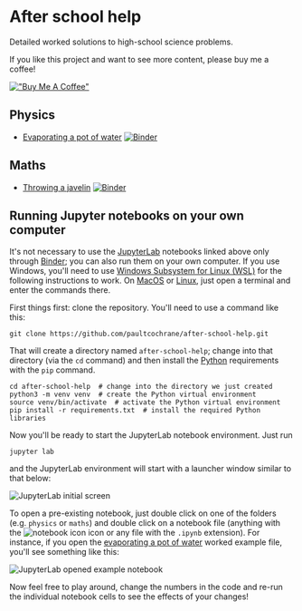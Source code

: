 # After school help

Detailed worked solutions to high-school science problems.

If you like this project and want to see more content, please buy me a
coffee!

[!["Buy Me A Coffee"](https://www.buymeacoffee.com/assets/img/custom_images/yellow_img.png)](https://www.buymeacoffee.com/peateasea)

## Physics

  - [Evaporating a pot of water](physics/evaporating-a-pot-of-water.ipynb) [![Binder](https://mybinder.org/badge_logo.svg)](https://mybinder.org/v2/gh/paultcochrane/after-school-help/HEAD?labpath=physics%2Fevaporating-a-pot-of-water.ipynb)

## Maths

  - [Throwing a javelin](maths/throwing-a-javelin.ipynb) [![Binder](https://mybinder.org/badge_logo.svg)](https://mybinder.org/v2/gh/paultcochrane/after-school-help/HEAD?labpath=maths%2Fthrowing-a-javelin.ipynb)

## Running Jupyter notebooks on your own computer

It's not necessary to use the [JupyterLab](https://jupyter.org/) notebooks
linked above only through [Binder](https://mybinder.org/); you can also run
them on your own computer.  If you use Windows, you'll need to use [Windows
Subsystem for Linux
(WSL)](https://learn.microsoft.com/en-us/windows/wsl/about) for the
following instructions to work.  On [MacOS](https://www.apple.com/macos/) or
[Linux](https://www.linux.org/), just open a terminal and enter the commands
there.

First things first: clone the repository.  You'll need to use a command like
this:

```shell
git clone https://github.com/paultcochrane/after-school-help.git
```

That will create a directory named `after-school-help`; change into that
directory (via the `cd` command) and then install the
[Python](https://www.python.org/) requirements with the `pip` command.

```shell
cd after-school-help  # change into the directory we just created
python3 -m venv venv  # create the Python virtual environment
source venv/bin/activate  # activate the Python virtual environment
pip install -r requirements.txt  # install the required Python libraries
```

Now you'll be ready to start the JupyterLab notebook environment.  Just run

```shell
jupyter lab
```

and the JupyterLab environment will start with a launcher window similar to
that below:

![JupyterLab initial screen](jupyter-lab-initial-screen.png)

To open a pre-existing notebook, just double click on one of the folders
(e.g. `physics` or `maths`) and double click on a notebook file (anything
with the ![notebook icon](jupyter-lab-notebook-icon.png) icon or any file
with the `.ipynb` extension).  For instance, if you open the [evaporating a
pot of water](physics/evaporating-a-pot-of-water.ipynb) worked example file,
you'll see something like this:

![JupyterLab opened example notebook](jupyter-lab-opened-example-notebook.png)

Now feel free to play around, change the numbers in the code and re-run the
individual notebook cells to see the effects of your changes!
